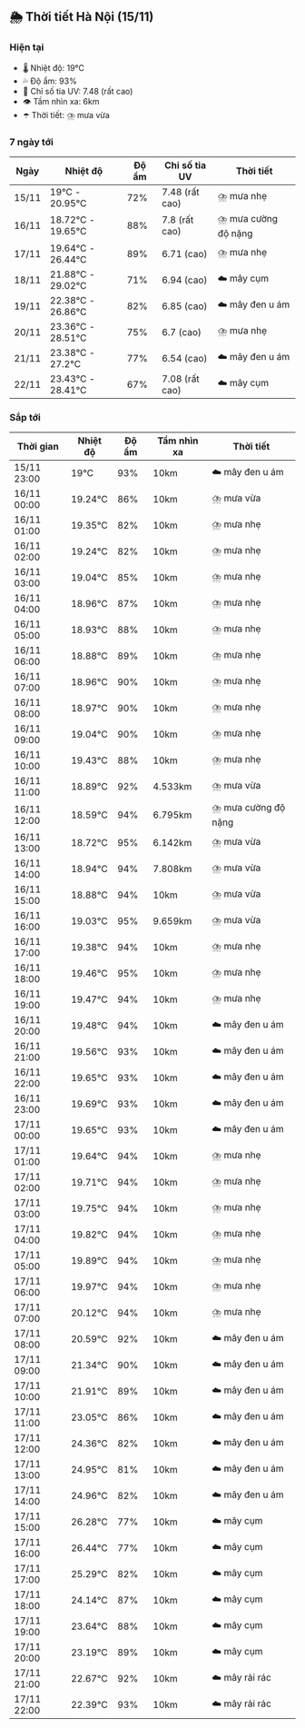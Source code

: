 ## 🌦️ Thời tiết Hà Nội (15/11)

### Hiện tại

- 🌡️ Nhiệt độ: 19℃
- 💦 Độ ẩm: 93%
- 🌟 Chỉ số tia UV: 7.48 (rất cao)
- 👁️ Tầm nhìn xa: 6km
- ☂️ Thời tiết: ⛈️ mưa vừa

### 7 ngày tới

| Ngày | Nhiệt độ | Độ ẩm | Chỉ số tia UV | Thời tiết |
| --- | --- | --- | --- | --- |
| 15/11 | 19℃ - 20.95℃ | 72% | 7.48 (rất cao) | ⛈️ mưa nhẹ |
| 16/11 | 18.72℃ - 19.65℃ | 88% | 7.8 (rất cao) | ⛈️ mưa cường độ nặng |
| 17/11 | 19.64℃ - 26.44℃ | 89% | 6.71 (cao) | ⛈️ mưa nhẹ |
| 18/11 | 21.88℃ - 29.02℃ | 71% | 6.94 (cao) | ☁️ mây cụm |
| 19/11 | 22.38℃ - 26.86℃ | 82% | 6.85 (cao) | ☁️ mây đen u ám |
| 20/11 | 23.36℃ - 28.51℃ | 75% | 6.7 (cao) | ⛈️ mưa nhẹ |
| 21/11 | 23.38℃ - 27.2℃ | 77% | 6.54 (cao) | ☁️ mây đen u ám |
| 22/11 | 23.43℃ - 28.41℃ | 67% | 7.08 (rất cao) | ☁️ mây cụm |

### Sắp tới

| Thời gian | Nhiệt độ | Độ ẩm | Tầm nhìn xa | Thời tiết |
| --- | --- | --- | --- | --- |
| 15/11 23:00 | 19℃ | 93% | 10km | ☁️ mây đen u ám |
| 16/11 00:00 | 19.24℃ | 86% | 10km | ⛈️ mưa vừa |
| 16/11 01:00 | 19.35℃ | 82% | 10km | ⛈️ mưa nhẹ |
| 16/11 02:00 | 19.24℃ | 82% | 10km | ⛈️ mưa nhẹ |
| 16/11 03:00 | 19.04℃ | 85% | 10km | ⛈️ mưa nhẹ |
| 16/11 04:00 | 18.96℃ | 87% | 10km | ⛈️ mưa nhẹ |
| 16/11 05:00 | 18.93℃ | 88% | 10km | ⛈️ mưa nhẹ |
| 16/11 06:00 | 18.88℃ | 89% | 10km | ⛈️ mưa nhẹ |
| 16/11 07:00 | 18.96℃ | 90% | 10km | ⛈️ mưa nhẹ |
| 16/11 08:00 | 18.97℃ | 90% | 10km | ⛈️ mưa nhẹ |
| 16/11 09:00 | 19.04℃ | 90% | 10km | ⛈️ mưa nhẹ |
| 16/11 10:00 | 19.43℃ | 88% | 10km | ⛈️ mưa nhẹ |
| 16/11 11:00 | 18.89℃ | 92% | 4.533km | ⛈️ mưa vừa |
| 16/11 12:00 | 18.59℃ | 94% | 6.795km | ⛈️ mưa cường độ nặng |
| 16/11 13:00 | 18.72℃ | 95% | 6.142km | ⛈️ mưa vừa |
| 16/11 14:00 | 18.94℃ | 94% | 7.808km | ⛈️ mưa vừa |
| 16/11 15:00 | 18.88℃ | 94% | 10km | ⛈️ mưa vừa |
| 16/11 16:00 | 19.03℃ | 95% | 9.659km | ⛈️ mưa vừa |
| 16/11 17:00 | 19.38℃ | 94% | 10km | ⛈️ mưa nhẹ |
| 16/11 18:00 | 19.46℃ | 95% | 10km | ⛈️ mưa nhẹ |
| 16/11 19:00 | 19.47℃ | 94% | 10km | ⛈️ mưa nhẹ |
| 16/11 20:00 | 19.48℃ | 94% | 10km | ☁️ mây đen u ám |
| 16/11 21:00 | 19.56℃ | 93% | 10km | ☁️ mây đen u ám |
| 16/11 22:00 | 19.65℃ | 93% | 10km | ☁️ mây đen u ám |
| 16/11 23:00 | 19.69℃ | 93% | 10km | ☁️ mây đen u ám |
| 17/11 00:00 | 19.65℃ | 93% | 10km | ☁️ mây đen u ám |
| 17/11 01:00 | 19.64℃ | 94% | 10km | ⛈️ mưa nhẹ |
| 17/11 02:00 | 19.71℃ | 94% | 10km | ⛈️ mưa nhẹ |
| 17/11 03:00 | 19.75℃ | 94% | 10km | ⛈️ mưa nhẹ |
| 17/11 04:00 | 19.82℃ | 94% | 10km | ⛈️ mưa nhẹ |
| 17/11 05:00 | 19.89℃ | 94% | 10km | ⛈️ mưa nhẹ |
| 17/11 06:00 | 19.97℃ | 94% | 10km | ⛈️ mưa nhẹ |
| 17/11 07:00 | 20.12℃ | 94% | 10km | ⛈️ mưa nhẹ |
| 17/11 08:00 | 20.59℃ | 92% | 10km | ☁️ mây đen u ám |
| 17/11 09:00 | 21.34℃ | 90% | 10km | ☁️ mây đen u ám |
| 17/11 10:00 | 21.91℃ | 89% | 10km | ☁️ mây đen u ám |
| 17/11 11:00 | 23.05℃ | 86% | 10km | ☁️ mây đen u ám |
| 17/11 12:00 | 24.36℃ | 82% | 10km | ☁️ mây đen u ám |
| 17/11 13:00 | 24.95℃ | 81% | 10km | ☁️ mây đen u ám |
| 17/11 14:00 | 24.96℃ | 82% | 10km | ☁️ mây đen u ám |
| 17/11 15:00 | 26.28℃ | 77% | 10km | ☁️ mây cụm |
| 17/11 16:00 | 26.44℃ | 77% | 10km | ☁️ mây cụm |
| 17/11 17:00 | 25.29℃ | 82% | 10km | ☁️ mây cụm |
| 17/11 18:00 | 24.14℃ | 87% | 10km | ☁️ mây cụm |
| 17/11 19:00 | 23.64℃ | 88% | 10km | ☁️ mây cụm |
| 17/11 20:00 | 23.19℃ | 89% | 10km | ☁️ mây cụm |
| 17/11 21:00 | 22.67℃ | 92% | 10km | ☁️ mây rải rác |
| 17/11 22:00 | 22.39℃ | 93% | 10km | ☁️ mây rải rác |
